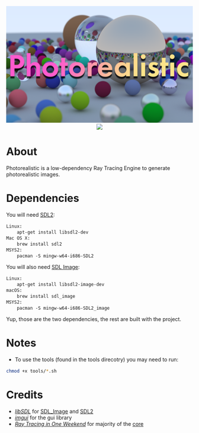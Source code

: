 <center>
<img src="graphics/banner.png"></img>
<img src="https://img.shields.io/github/license/platinum-phoenix/Photorealistic"></img>
</center>

# About
Photorealistic is a low-dependency Ray Tracing Engine to generate photorealistic images.

# Dependencies

You will need [SDL2](http://www.libsdl.org):
```shell
Linux:
    apt-get install libsdl2-dev
Mac OS X:
    brew install sdl2
MSYS2:
    pacman -S mingw-w64-i686-SDL2
```

You will also need [SDL Image](https://www.libsdl.org/projects/SDL_image/):
```shell
Linux:
    apt-get install libsdl2-image-dev
macOS:
    brew install sdl_image
MSYS2:
    pacman -S mingw-w64-i686-SDL2_image
```

Yup, those are the two dependencies, the rest are built with the project.

# Notes
- To use the tools (found in the tools direcotry) you may need to run:
```sh
chmod +x tools/*.sh
```
# Credits
* [_libSDL_](https://libsdl.org) 
for [SDL_Image](https://www.libsdl.org/projects/SDL_image/) 
and [SDL2](http://www.libsdl.org)
* [_imgui_](https://github.com/ocornut/imgui) 
for the gui library
* [_Ray Tracing in One Weekend_](https://raytracing.github.io/books/RayTracingInOneWeekend.html) 
for majority of the [core](src/core)
